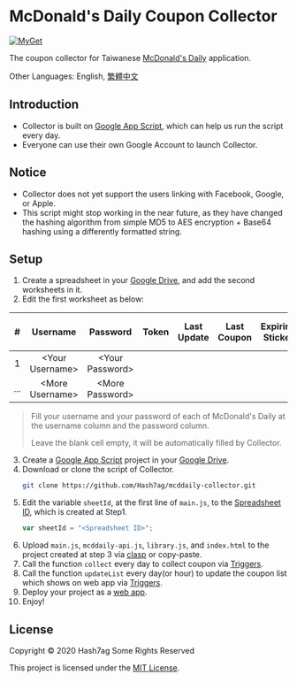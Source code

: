 # McDonald's Daily Coupon Collector
[![MyGet](https://img.shields.io/github/license/Hash7ag/mcddaily-collector)](https://github.com/Hash7ag/mcddaily-collector/blob/master/LICENSE)

The coupon collector for Taiwanese [McDonald's Daily](https://www.mcdonalds.com.tw/tw/ch/promotion/news_mcddaily.html) application.

Other Languages: English, [繁體中文](README.zh-tw.md)

## Introduction
- Collector is built on [Google App Script](https://www.google.com/script/start/), which can help us run the script every day.
- Everyone can use their own Google Account to launch Collector.

## Notice
- Collector does not yet support the users linking with Facebook, Google, or Apple.
- This script might stop working in the near future, as they have changed the hashing algorithm from simple MD5 to AES encryption + Base64 hashing using a differently formatted string.

## Setup
1. Create a spreadsheet in your [Google Drive](http://drive.google.com/), and add the second worksheets in it.
2. Edit the first worksheet as below:

|   #   |     Username      |     Password      | Token | Last Update | Last Coupon | Expiring Sticker | Next Month Sticker |
| :---: | :---------------: | :---------------: | :---: | :---------: | :---------: | :--------------: | :----------------: |
|   1   | \<Your Username\> | \<Your Password\> |       |             |             |                  |                    |
|  ...  | \<More Username\> | \<More Password\> |       |             |             |                  |                    |
> Fill your username and your password of each of McDonald's Daily at the username column and the password column.
> 
> Leave the blank cell empty, it will be automatically filled by Collector.
3. Create a [Google App Script](https://www.google.com/script/start/) project in your [Google Drive](http://drive.google.com/).
4. Download or clone the script of Collector.
    ```sh
    git clone https://github.com/Hash7ag/mcddaily-collector.git
    ```
5. Edit the variable `sheetId`, at the first line of `main.js`, to the [Spreadsheet ID](https://developers.google.com/sheets/api/guides/concepts#spreadsheet_id), which is created at Step1.
    ```javascript
    var sheetId = "<Spreadsheet ID>";
    ```
6. Upload `main.js`, `mcddaily-api.js`, `library.js`, and `index.html` to the project created at step 3 via [clasp](https://github.com/google/clasp) or copy-paste.
7. Call the function `collect` every day to collect coupon via [Triggers](https://developers.google.com/apps-script/guides/triggers/installable#managing_triggers_manually).
8. Call the function `updateList` every day(or hour) to update the coupon list which shows on web app via [Triggers](https://developers.google.com/apps-script/guides/triggers/installable#managing_triggers_manually).
9. Deploy your project as a [web app](https://developers.google.com/apps-script/guides/web#deploying_a_script_as_a_web_app).
10. Enjoy!

## License
Copyright © 2020 Hash7ag Some Rights Reserved

This project is licensed under the [MIT License](LICENSE).